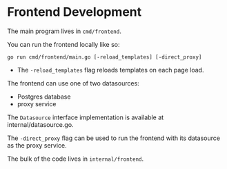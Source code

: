 # Frontend Development

The main program lives in `cmd/frontend`.

You can run the frontend locally like so:

```
go run cmd/frontend/main.go [-reload_templates] [-direct_proxy]
```

- The `-reload_templates` flag reloads templates on each page load.

The frontend can use one of two datasources:

- Postgres database
- proxy service

The `Datasource` interface implementation is available at internal/datasource.go.

The `-direct_proxy` flag can be used to run the frontend with its datasource as
the proxy service.

The bulk of the code lives in `internal/frontend`.
